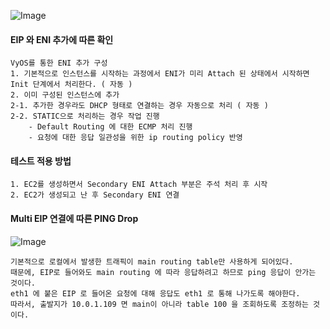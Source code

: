 ![Image](https://github.com/user-attachments/assets/93dc420f-0e97-4270-afba-56eb0546a47d)


#### EIP 와 ENI 추가에 따른 확인 

    VyOS를 통한 ENI 추가 구성 
    1. 기본적으로 인스턴스를 시작하는 과정에서 ENI가 미리 Attach 된 상태에서 시작하면 Init 단계에서 처리한다. ( 자동 ) 
    2. 이미 구성된 인스턴스에 추가 
    2-1. 추가한 경우라도 DHCP 형태로 연결하는 경우 자동으로 처리 ( 자동 )  
    2-2. STATIC으로 처리하는 경우 작업 진행 
        - Default Routing 에 대한 ECMP 처리 진행
        - 요청에 대한 응답 일관성을 위한 ip routing policy 반영


#### 테스트 적용 방법

    1. EC2를 생성하면서 Secondary ENI Attach 부분은 주석 처리 후 시작
    2. EC2가 생성되고 난 후 Secondary ENI 연결
    

#### Multi EIP 연결에 따른 PING Drop 

![Image](https://github.com/user-attachments/assets/8d67852e-6b9b-40da-8e35-f9ac10c9fc6d)


    기본적으로 로컬에서 발생한 트래픽이 main routing table만 사용하게 되어있다.
    때문에, EIP로 들어와도 main routing 에 따라 응답하려고 하므로 ping 응답이 안가는 것이다.
    eth1 에 붙은 EIP 로 들어온 요청에 대해 응답도 eth1 로 통해 나가도록 해야한다. 
    따라서, 출발지가 10.0.1.109 면 main이 아니라 table 100 을 조회하도록 조정하는 것이다.